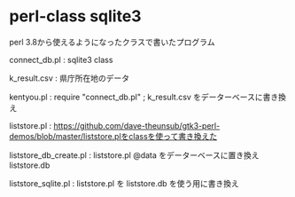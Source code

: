 # perl-class sqlite3
perl 3.8から使えるようになったクラスで書いたプログラム  

connect_db.pl   :       sqlite3 class  

k_result.csv    :       県庁所在地のデータ  

kentyou.pl      :       require "connect_db.pl" ; k_result.csv をデーターベースに書き換え  

liststore.pl    :       https://github.com/dave-theunsub/gtk3-perl-demos/blob/master/liststore.plをclassを使って書き換えた  

liststore_db_create.pl : liststore.pl @data をデーターベースに置き換え liststore.db  

liststore_sqlite.pl  :  liststore.pl を liststore.db を使う用に書き換え  
